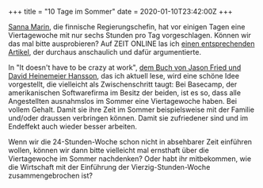 +++
title = "10 Tage im Sommer"
date = 2020-01-10T23:42:00Z
+++


[Sanna Marin](https://de.wikipedia.org/wiki/Sanna_Marin), die finnische Regierungschefin, hat vor einigen Tagen eine Viertagewoche mit nur sechs Stunden pro Tag vorgeschlagen. Können wir das mal bitte ausprobieren? Auf ZEIT ONLINE las ich [einen entsprechenden Artikel](https://www.zeit.de/arbeit/2020-01/viertagewoche-flexible-arbeitszeiten-modelle-work-life-balance/komplettansicht), der durchaus anschaulich und dafür argumentierte.

In "It doesn't have to be crazy at work", [dem Buch von Jason Fried und David Heinemeier Hansson](https://shop.autorenwelt.de/products/it-doesnt-have-to-be-crazy-at-work-von-jason-fried-david-heinemeier-hansson?variant=15351760257117), das ich aktuell lese, wird eine schöne Idee vorgestellt, die vielleicht als Zwischenschritt taugt: Bei Basecamp, der amerikanischen Softwarefirma im Besitz der beiden, ist es so, dass alle Angestellten ausnahmslos im Sommer eine Viertagewoche haben. Bei vollem Gehalt. Damit sie ihre Zeit im Sommer beispielsweise mit der Familie und/oder draussen verbringen können. Damit sie zufriedener sind und im Endeffekt auch wieder besser arbeiten.

Wenn wir die 24-Stunden-Woche schon nicht in absehbarer Zeit einführen wollen, können wir dann bitte vielleicht mal ernsthaft über die Viertagewoche im Sommer nachdenken? Oder habt ihr mitbekommen, wie die Wirtschaft mit der Einführung der Vierzig-Stunden-Woche zusammengebrochen ist?